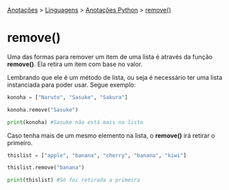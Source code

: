 <link rel="stylesheet" type="text/css" href="../../CSS/dark-theme.css">

[Anotações](../../) > [Linguagens](../Index.md) > [Anotações Python](./Index.md) > [remove()](./RemoveList.md)

# remove()

Uma das formas para remover um item de uma lista é através da função **remove()**. Ela retira um item com base no valor. 

Lembrando que ele é um método de lista, ou seja é necessário ter uma lista instanciada para poder usar. Segue exemplo:

```python
konoha = ["Naruto", "Sasuke", "Sakura"]

konoha.remove("Sasuke")

print(konoha) #Sasuke não está mais na lista
``` 

Caso tenha mais de um mesmo elemento na lista, o **remove()** irá retirar o primeiro.

```python
thislist = ["apple", "banana", "cherry", "banana", "kiwi"]

thislist.remove("banana")

print(thislist) #Só foi retirada a primeira
```